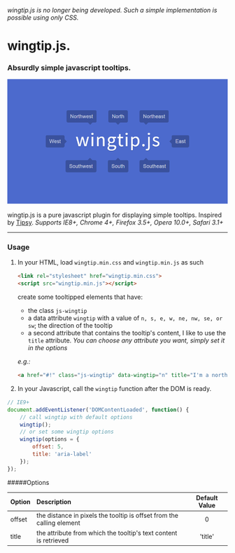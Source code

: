 *wingtip.js is no longer being developed. Such a simple implementation is possible using only CSS.*
# wingtip.js.
### Absurdly simple javascript tooltips.
![wingtip.js splash](splash.png "wingtip.js splash")

wingtip.js is a pure javascript plugin for displaying simple tooltips. Inspired by [Tipsy](https://github.com/jaz303/tipsy "Tipsy").
*Supports IE8+, Chrome 4+, Firefox 3.5+, Opera 10.0+, Safari 3.1+*
* * *
### Usage

1.  In your HTML, load `wingtip.min.css` and `wingtip.min.js` as such
    ```html
    <link rel="stylesheet" href="wingtip.min.css">
    <script src="wingtip.min.js"></script>
    ```
    create some tooltipped elements that have:
    *   the class `js-wingtip`
    *   a data attribute `wingtip` with a value of `n, s, e, w, ne, nw, se, or sw`; the direction of the tooltip
    *   a second attribute that contains the tooltip's content, I like to use the `title` attribute.
        *You can choose any attribute you want, simply set it in the options*

    *e.g.:*
    ```html
    <a href="#!" class="js-wingtip" data-wingtip="n" title="I'm a northerly tooltip!">I'm tooltipped, yo!</a>
    ```

2.  In your Javascript, call the `wingtip` function after the DOM is ready.
```javascript
// IE9+
document.addEventListener('DOMContentLoaded', function() {
    // call wingtip with default options
    wingtip();
    // or set some wingtip options
    wingtip(options = {
        offset: 5,
        title: 'aria-label'
    });
});
```
#####Options

| Option        | Description                                                           | Default Value |
|:------------- |:----------------------------------------------------------------------|:-------------:|
| offset        | the distance in pixels the tooltip is offset from the calling element | 0             |
| title         | the attribute from which the tooltip's text content is retrieved      | 'title'       |
